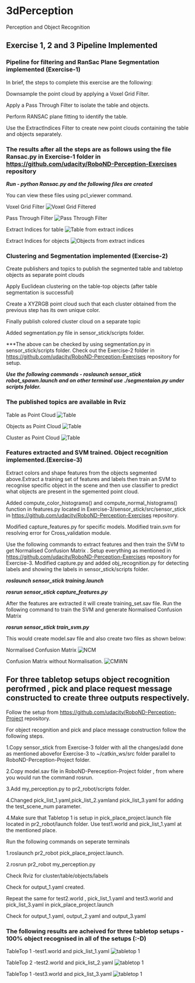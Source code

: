 [//]: # (Image References)
[image_1]: ./images/voxel_downsampled.pcd
[image_2]: ./images/pass_through_filtered.pcd
[image_3]: ./images/extracted_outliers.pcd
[image_4]: ./images/extracted_inliers.pcd
[image_5]: ./images/pcl_table.png
[image_6]: ./images/pcl_objects.png
[image_7]: ./images/pcl_cluster.png
[image_8]: ./images/figure_1_CMWN.png
[image_9]: ./images/figure_2_NCM.png
[image_10]: ./images/test_1.png
[image_11]: ./images/test_2_1.png
[image_12]: ./images/test_world_3.png


# 3dPerception
Perception and Object Recognition


## Exercise 1, 2 and 3 Pipeline Implemented

### Pipeline for filtering and RanSac Plane Segmentation implemented (Exercise-1)

In brief, the steps to complete this exercise are the following:

Downsample the point cloud by applying a Voxel Grid Filter.

Apply a Pass Through Filter to isolate the table and objects.

Perform RANSAC plane fitting to identify the table.

Use the ExtractIndices Filter to create new point clouds containing the table and objects separately.


### The results after all the steps are as follows using the file Ransac.py in Exercise-1 folder in https://github.com/udacity/RoboND-Perception-Exercises repository

***Run - python Ransac.py and the following files are created***

You can view these files using pcl_viewer command.

Voxel Grid Filter
![Voxel Grid Filtered][image_1]

Pass Through Filter
![Pass Through Filter][image_2]

Extract Indices for table
![Table from extract indices][image_3]

Extract Indices for objects
![Objects from extract indices][image_4]

### Clustering and Segmentation implemented (Exercise-2)

Create publishers and topics to publish the segmented table and tabletop objects as separate point clouds

Apply Euclidean clustering on the table-top objects (after table segmentation is successful)

Create a XYZRGB point cloud such that each cluster obtained from the previous step has its own unique color.

Finally publish colored cluster cloud on a separate topic

Added segmentation.py file in sensor_stick/scripts folder.

***The above can be checked by using segmentation.py in sensor_stick/scripts folder. Check out the Exercise-2 folder in https://github.com/udacity/RoboND-Perception-Exercises repository for setup.

***Use the following commands - roslaunch sensor_stick robot_spawn.launch and on other terminal use ./segmentaion.py under scripts folder.***

### The published topics are available in Rviz

Table as Point Cloud
![Table][image_5]

Objects as Point Cloud
![Table][image_6]

Cluster as Point Cloud
![Table][image_7]

### Features extracted and SVM trained. Object recognition implemented.(Exercise-3)

Extract colors and shape features from the objects segmented above.Extract a training set of features and labels then train an SVM to recognise specific object in the scene and then use classifier to predict what objects are present in the sgemented point cloud.

Added compute_color_histograms() and compute_normal_histograms() function in features.py located in Exercise-3/sensor_stick/src/sensor_stick in https://github.com/udacity/RoboND-Perception-Exercises repository.

Modified capture_features.py for specific models. Modified train.svm for resolving error for Cross_validation module.

Use the following commands to extract features and then train the SVM to get Normalised Confusion Matrix . Setup everything as mentioned in https://github.com/udacity/RoboND-Perception-Exercises repository for Exercise-3. Modified capture.py and added obj_recognition.py for detecting labels and showing the labels in sensor_stick/scripts folder.

  ***roslaunch sensor_stick training.launch***
  
  ***rosrun sensor_stick capture_features.py***
  
 After the features are extracted it will create training_set.sav file. Run the following command to train the SVM and generate Normalised Confusion Matrix
 
 ***rosrun sensor_stick train_svm.py***
 
 This would create model.sav file and also create two files as shown below:
 
 Normalised Confusion Matrix
![NCM][image_8]
 
 Confusion Matrix without Normalisation.
![CMWN][image_9]


## For three tabletop setups object recognition perofrmed , pick and place request message constructed to create three outputs respectively.

Follow the setup from https://github.com/udacity/RoboND-Perception-Project repository.

For object recognition and pick and place message construction follow the following steps.

1.Copy sensor_stick from Exercise-3 folder with all the changes/add done as mentioned abovefor Exercise-3 to ~/catkin_ws/src folder parallel to RoboND-Perception-Project folder.

2.Copy model.sav file in RoboND-Pereception-Project folder , from where you would run the command rosrun.

3.Add my_perception.py to pr2_robot/scripts folder.

4.Changed pick_list_1.yaml,pick_list_2.yamland pick_list_3.yaml for adding the test_scene_num parameter. 

4.Make sure that Tabletop 1 is setup in pick_place_project.launch file located in pr2_robot/launch folder. Use test1.world and pick_list_1.yaml at the mentioned place.

Run the following commands on seperate terminals

1.roslaunch pr2_robot pick_place_project.launch.

2.rosrun pr2_robot my_perception.py

Check Rviz for cluster/table/objects/labels

Check for output_1.yaml created.

Repeat the same for test2.world , pick_list_1.yaml and test3.world and pick_list_3.yaml in pick_place_project.launch

Check for output_1.yaml, output_2.yaml and output_3.yaml 

### The following results are acheived for three tabletop setups - 100% object recognised in all of the setups (:-D)

TableTop 1 -test1.world and pick_list_1.yaml
![tabletop 1][image_10]

TableTop 2 -test2.world and pick_list_2.yaml
![tabletop 1][image_11]

TableTop 1 -test3.world and pick_list_3.yaml
![tabletop 1][image_12]







